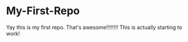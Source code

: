 # My-First-Repo


Yay this is my first repo. That's awesome!!!!!!!!
This is actually starting to work!
